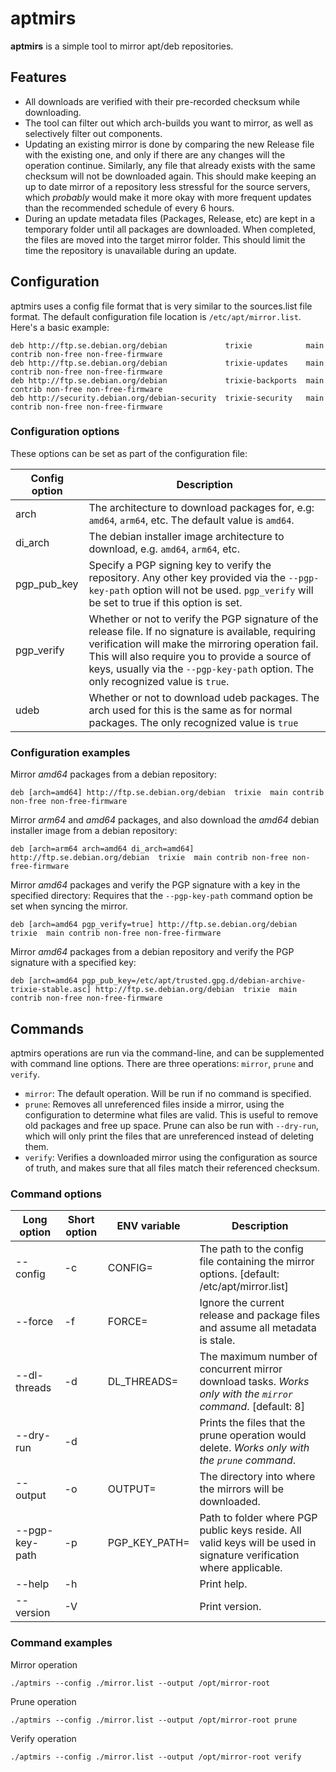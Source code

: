 # aptmirs

**aptmirs** is a simple tool to mirror apt/deb repositories. 

## Features

* All downloads are verified with their pre-recorded checksum while downloading.
* The tool can filter out which arch-builds you want to mirror, as well as selectively filter out
  components.
* Updating an existing mirror is done by comparing the new Release file with the existing one, and
  only if there are any changes will the operation continue. Similarly, any file that already
  exists with the same checksum will not be downloaded again.
  This should make keeping an up to date mirror of a repository less stressful for the source
  servers, which _probably_ would make it more okay with more frequent updates than the recommended
  schedule of every 6 hours.
* During an update metadata files (Packages, Release, etc) are kept in a temporary folder until
  all packages are downloaded. When completed, the files are moved into the target mirror folder.
  This should limit the time the repository is unavailable during an update.

## Configuration

aptmirs uses a config file format that is very similar to the sources.list file format. The
default configuration file location is `/etc/apt/mirror.list`. Here's a basic example:

```
deb http://ftp.se.debian.org/debian             trixie            main contrib non-free non-free-firmware
deb http://ftp.se.debian.org/debian             trixie-updates    main contrib non-free non-free-firmware
deb http://ftp.se.debian.org/debian             trixie-backports  main contrib non-free non-free-firmware
deb http://security.debian.org/debian-security  trixie-security   main contrib non-free non-free-firmware
```

### Configuration options

These options can be set as part of the configuration file:

| Config option | Description |
| ------------- | ----------- |
| arch          | The architecture to download packages for, e.g: `amd64`, `arm64`, etc. The default value is `amd64`. |
| di_arch       | The debian installer image architecture to download, e.g. `amd64`, `arm64`, etc. |
| pgp_pub_key   | Specify a PGP signing key to verify the repository. Any other key provided via the `--pgp-key-path` option will not be used. `pgp_verify` will be set to true if this option is set. |
| pgp_verify    | Whether or not to verify the PGP signature of the release file. If no signature is available, requiring verification will make the mirroring operation fail. This will also require you to provide a source of keys, usually via the `--pgp-key-path` option. The only recognized value is `true`. |
| udeb          | Whether or not to download udeb packages. The arch used for this is the same as for normal packages. The only recognized value is `true` |

### Configuration examples

Mirror *amd64* packages from a debian repository:

```
deb [arch=amd64] http://ftp.se.debian.org/debian  trixie  main contrib non-free non-free-firmware
```

Mirror *arm64* and *amd64* packages, and also download the *amd64* debian installer image from a debian repository:

```
deb [arch=arm64 arch=amd64 di_arch=amd64] http://ftp.se.debian.org/debian  trixie  main contrib non-free non-free-firmware
```

Mirror *amd64* packages and verify the PGP signature with a key in the specified directory:
Requires that the `--pgp-key-path` command option be set when syncing the mirror.

```
deb [arch=amd64 pgp_verify=true] http://ftp.se.debian.org/debian  trixie  main contrib non-free non-free-firmware
```

Mirror *amd64* packages from a debian repository and verify the PGP signature with a specified key:

```
deb [arch=amd64 pgp_pub_key=/etc/apt/trusted.gpg.d/debian-archive-trixie-stable.asc] http://ftp.se.debian.org/debian  trixie  main contrib non-free non-free-firmware
```

## Commands

aptmirs operations are run via the command-line, and can be supplemented with command line
options. There are three operations: `mirror`, `prune` and `verify`. 

* `mirror`: The default operation. Will be run if no command is specified.
* `prune`: Removes all unreferenced files inside a mirror, using the configuration to determine
  what files are valid. This is useful to remove old packages and free up space. Prune can also be
  run with `--dry-run`, which will only print the files that are unreferenced instead of deleting
  them.
* `verify`: Verifies a downloaded mirror using the configuration as source of truth, and makes
  sure that all files match their referenced checksum.

### Command options

| Long option    | Short option | ENV variable  | Description |
| ---------------| ------------ | ------------- | ----------- |
| --config       | -c           | CONFIG=       | The path to the config file containing the mirror options. [default: /etc/apt/mirror.list] |
| --force        | -f           | FORCE=        | Ignore the current release and package files and assume all metadata is stale. |
| --dl-threads   | -d           | DL_THREADS=   | The maximum number of concurrent mirror download tasks. *Works only with the `mirror` command*. [default: 8] |
| --dry-run      | -d           |               | Prints the files that the prune operation would delete. *Works only with the `prune` command*. |
| --output       | -o           | OUTPUT=       | The directory into where the mirrors will be downloaded. |
| --pgp-key-path | -p           | PGP_KEY_PATH= | Path to folder where PGP public keys reside. All valid keys will be used in signature verification where applicable. |
| --help         | -h           |               | Print help. |
| --version      | -V           |               | Print version. |

### Command examples

Mirror operation
```
./aptmirs --config ./mirror.list --output /opt/mirror-root
```

Prune operation
```
./aptmirs --config ./mirror.list --output /opt/mirror-root prune
```

Verify operation
```
./aptmirs --config ./mirror.list --output /opt/mirror-root verify
```